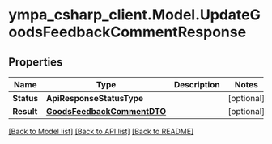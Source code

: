 # ympa_csharp_client.Model.UpdateGoodsFeedbackCommentResponse

## Properties

Name | Type | Description | Notes
------------ | ------------- | ------------- | -------------
**Status** | **ApiResponseStatusType** |  | [optional] 
**Result** | [**GoodsFeedbackCommentDTO**](GoodsFeedbackCommentDTO.md) |  | [optional] 

[[Back to Model list]](../README.md#documentation-for-models) [[Back to API list]](../README.md#documentation-for-api-endpoints) [[Back to README]](../README.md)

